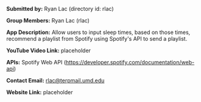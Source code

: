 **Submitted by:** Ryan Lac (directory id: rlac)

**Group Members:** Ryan Lac (rlac)

**App Description:** Allow users to input sleep times, based on those times, recommend a playlist from Spotify using Spotify's API to send a playlist.

**YouTube Video Link:** placeholder

**APIs:** Spotify Web API (https://developer.spotify.com/documentation/web-api)

**Contact Email:** rlac@terpmail.umd.edu

**Website Link:** placeholder
